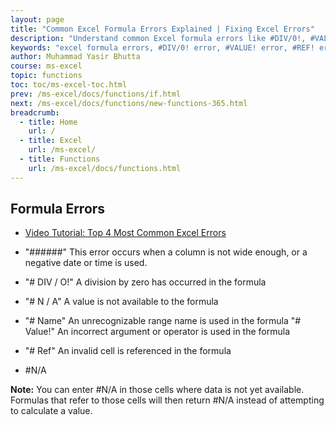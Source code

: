 ```yaml
---
layout: page
title: "Common Excel Formula Errors Explained | Fixing Excel Errors"
description: "Understand common Excel formula errors like #DIV/0!, #VALUE!, #REF!, and more. Learn causes, meanings, and how to fix each error easily."
keywords: "excel formula errors, #DIV/0! error, #VALUE! error, #REF! error, #NAME? error, #NUM! error, fix excel errors, excel error messages, MS excel tips, excel troubleshooting"
author: Muhammad Yasir Bhutta
course: ms-excel
topic: functions
toc: toc/ms-excel-toc.html
prev: /ms-excel/docs/functions/if.html
next: /ms-excel/docs/functions/new-functions-365.html
breadcrumb:
  - title: Home
    url: /
  - title: Excel
    url: /ms-excel/
  - title: Functions
    url: /ms-excel/docs/functions.html
---
```


## Formula Errors

- [Video Tutorial: Top 4 Most Common Excel Errors](https://youtu.be/Rh0I5B-0uHM?si=nv9OyoivwApx0ssf)

- "######"
This error occurs when a column is not wide enough, or a negative date or time is used.
- "# DIV / O!"
A division by zero has occurred in the formula
- "# N / A"
A value is not available to the formula
- "# Name"
An unrecognizable range name is used in the formula
"# Value!"
An incorrect argument or operator is used in the formula
- "# Ref"
An invalid cell is referenced in the formula

- #N/A

**Note:** You can enter #N/A in those cells where data is not yet available. Formulas that refer to those cells will then return #N/A instead of attempting to calculate a value.

